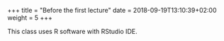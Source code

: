 +++
title = "Before the first lecture"
date =  2018-09-19T13:10:39+02:00
weight = 5
+++

This class uses R software with RStudio IDE.
